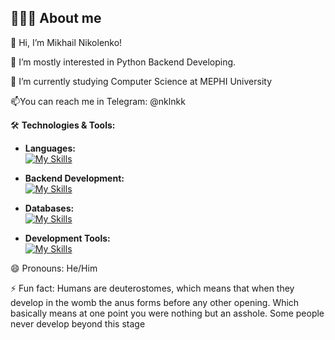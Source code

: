 ## 👨🏻‍🎓 About me

<!--
**CSSSensei/CSSSensei** is a ✨ _special_ ✨ repository because its `README.md` (this file) appears on your GitHub profile.

Here are some ideas to get you started:

- 🔭 I’m currently working on ...
- 🌱 I’m currently learning ...
- 👯 I’m looking to collaborate on ...
- 🤔 I’m looking for help with ...
- 💬 Ask me about ...
- 📫 How to reach me: ...
- 😄 Pronouns: ...
- ⚡ Fun fact: ...
-->
👋 Hi, I’m Mikhail Nikolenko!

👀 I’m mostly interested in Python Backend Developing.

🌱 I’m currently studying Computer Science at MEPHI University

📫You can reach me in Telegram: @nklnkk

🛠️ **Technologies & Tools:**
- **Languages:**  
  [![My Skills](https://skillicons.dev/icons?i=cpp,c,py,kotlin)](https://skillicons.dev)
  
- **Backend Development:**  
  [![My Skills](https://skillicons.dev/icons?i=django,flask)](https://skillicons.dev)
  
- **Databases:**  
  [![My Skills](https://skillicons.dev/icons?i=mysql)](https://skillicons.dev)
  
- **Development Tools:**  
  [![My Skills](https://skillicons.dev/icons?i=git,clion,pycharm,idea,notion)](https://skillicons.dev)

😄 Pronouns: He/Him

⚡ Fun fact: Humans are deuterostomes, which means that when they develop in the womb the anus forms before any other opening. Which basically means at one point you were nothing but an asshole. Some people never develop
beyond this stage
